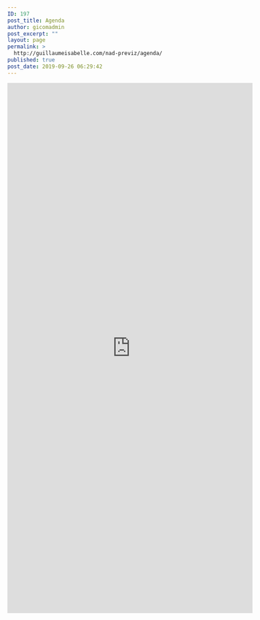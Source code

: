```yaml
---
ID: 197
post_title: Agenda
author: gicomadmin
post_excerpt: ""
layout: page
permalink: >
  http://guillaumeisabelle.com/nad-previz/agenda/
published: true
post_date: 2019-09-26 06:29:42
---
```

<!-- wp:html -->

<iframe src="https://calendar.google.com/calendar/embed?height=1200&wkst=1&bgcolor=%23ffffff&ctz=America%2FToronto&src=amd3aWxsLmNvbV9pdjU0Mms4cWRibjg1c2UwM2ZqMzg4azAzMEBncm91cC5jYWxlbmRhci5nb29nbGUuY29t&color=%238E24AA&mode=AGENDA&title=NAD.Previz" style="border-width:0" width="555" height="1200" frameborder="0" scrolling="no"></iframe> <!-- /wp:html -->